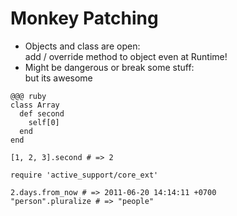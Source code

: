 <!SLIDE monkey_patching bullets transition=scrollUp>
# Monkey Patching #

* Objects and class are open:  
  add / override method to object even at Runtime!
* Might be dangerous or break some stuff:  
  but its awesome

<!SLIDE monkey_patching small transition=scrollUp>

	@@@ ruby
	class Array
  	  def second
	  	self[0]
  	  end
	end

	[1, 2, 3].second # => 2

	require 'active_support/core_ext'
	
	2.days.from_now # => 2011-06-20 14:14:11 +0700
	"person".pluralize # => "people"